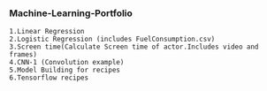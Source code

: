 
### Machine-Learning-Portfolio

    1.Linear Regression
    2.Logistic Regression (includes FuelConsumption.csv)
    3.Screen time(Calculate Screen time of actor.Includes video and frames)
    4.CNN-1 (Convolution example)
    5.Model Building for recipes
    6.Tensorflow recipes
